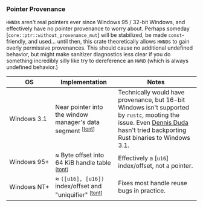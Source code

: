 ### Pointer Provenance

`HWND`s aren't real pointers ever since Windows 95 / 32-bit Windows, and effectively have no pointer provenance to worry about.
Perhaps someday [`core::ptr::without_provenance_mut`] will be stabilized, be made `const`-friendly, and used... until then, this crate theoretically allows `HWND`s to gain overly permissive provenances.
This should cause no additional undefined behavior, but might make sanitizer diagnostics less clear if you do something incredibly silly like try to dereference an `HWND` (which is always undefined behavior.)

| OS                | Implementation    | Notes |
| ------------------| ------------------| ------|
| Windows&nbsp;3.1  | Near pointer into the window manager's data segment <sup>\[[tont](https://devblogs.microsoft.com/oldnewthing/20070716-00/?p=26003)\]</sup>                            | Technically would have provenance, but 16-bit Windows isn't supported by `rustc`, mooting the issue.  Even [Dennis Duda](https://seri.tools/blog/compiling-rust-for-legacy-windows/) hasn't tried backporting Rust binaries to Windows 3.1. |
| Windows&nbsp;95+  | ≈ Byte offset into 64 KiB handle table <sup>\[[tont](https://devblogs.microsoft.com/oldnewthing/20070716-00/?p=26003)\]</sup>                         | Effectively a [`u16`] index/offset, not a pointer. |
| Windows&nbsp;NT+  | ≈ <code>([u16], [u16])</code> index/offset and "uniquifier" <sup>\[[tont](https://devblogs.microsoft.com/oldnewthing/20070717-00/?p=25983)\]</sup>    | Fixes most handle reuse bugs in practice. |
